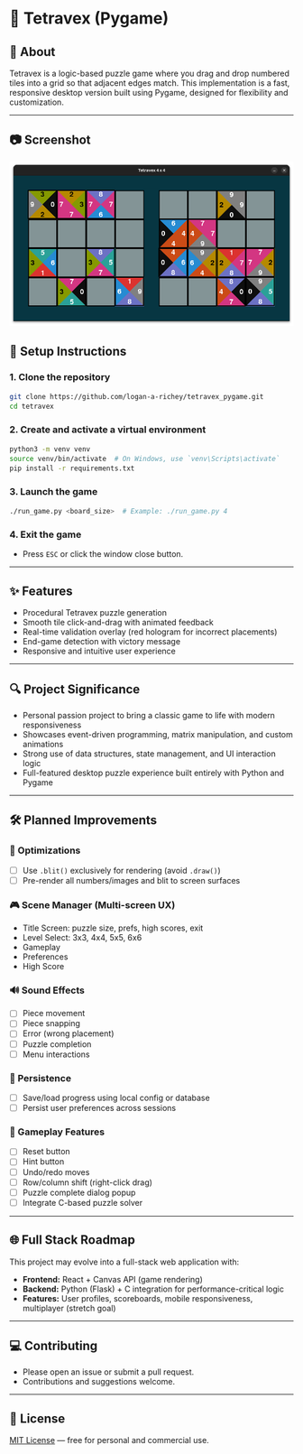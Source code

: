 # 🧩 Tetravex (Pygame)

## 📌 About

Tetravex is a logic-based puzzle game where you drag and drop numbered tiles into a grid so that adjacent edges match. This implementation is a fast, responsive desktop version built using Pygame, designed for flexibility and customization.

---
## 📷 Screenshot
![Tetravex Screenshot](src/assets/screenshot.png)

## 🚀 Setup Instructions

### 1. Clone the repository

```bash
git clone https://github.com/logan-a-richey/tetravex_pygame.git
cd tetravex
```

### 2. Create and activate a virtual environment

```bash
python3 -m venv venv
source venv/bin/activate  # On Windows, use `venv\Scripts\activate`
pip install -r requirements.txt
```

### 3. Launch the game

```bash
./run_game.py <board_size>  # Example: ./run_game.py 4
```

### 4. Exit the game

* Press `ESC` or click the window close button.

---

## ✨ Features

* Procedural Tetravex puzzle generation
* Smooth tile click-and-drag with animated feedback
* Real-time validation overlay (red hologram for incorrect placements)
* End-game detection with victory message
* Responsive and intuitive user experience

---

## 🔍 Project Significance

* Personal passion project to bring a classic game to life with modern responsiveness
* Showcases event-driven programming, matrix manipulation, and custom animations
* Strong use of data structures, state management, and UI interaction logic
* Full-featured desktop puzzle experience built entirely with Python and Pygame

---

## 🛠 Planned Improvements

### 🎯 Optimizations

* [ ] Use `.blit()` exclusively for rendering (avoid `.draw()`)
* [ ] Pre-render all numbers/images and blit to screen surfaces

### 🎮 Scene Manager (Multi-screen UX)

* Title Screen: puzzle size, prefs, high scores, exit
* Level Select: 3x3, 4x4, 5x5, 6x6
* Gameplay
* Preferences
* High Score

### 🔊 Sound Effects

* [ ] Piece movement
* [ ] Piece snapping
* [ ] Error (wrong placement)
* [ ] Puzzle completion
* [ ] Menu interactions

### 💾 Persistence

* [ ] Save/load progress using local config or database
* [ ] Persist user preferences across sessions

### 🧠 Gameplay Features

* [ ] Reset button
* [ ] Hint button
* [ ] Undo/redo moves
* [ ] Row/column shift (right-click drag)
* [ ] Puzzle complete dialog popup
* [ ] Integrate C-based puzzle solver

---

## 🌐 Full Stack Roadmap

This project may evolve into a full-stack web application with:

* **Frontend:** React + Canvas API (game rendering)
* **Backend:** Python (Flask) + C integration for performance-critical logic
* **Features:** User profiles, scoreboards, mobile responsiveness, multiplayer (stretch goal)

---

## 💻 Contributing

- Please open an issue or submit a pull request. 
- Contributions and suggestions welcome.

---

## 📄 License

[MIT License](./LICENSE) — free for personal and commercial use.

